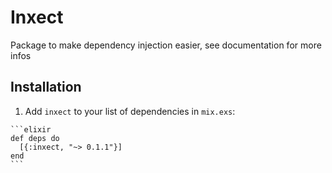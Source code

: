# Inxect

Package to make dependency injection easier, see documentation for more infos

## Installation

  1. Add `inxect` to your list of dependencies in `mix.exs`:

    ```elixir
    def deps do
      [{:inxect, "~> 0.1.1"}]
    end
    ```

